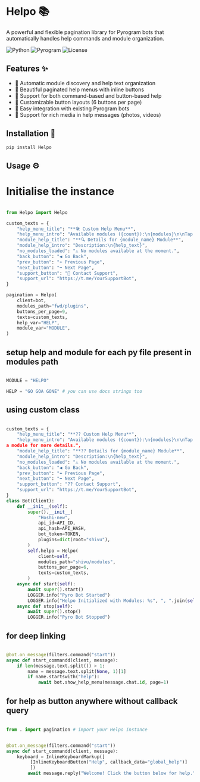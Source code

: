 # Helpo 📚

A powerful and flexible pagination library for Pyrogram bots that automatically handles help commands and module organization.

![Python](https://img.shields.io/badge/Python-3.7%2B-blue)
![Pyrogram](https://img.shields.io/badge/Pyrogram-2.0%2B-green)
![License](https://img.shields.io/badge/License-MIT-yellow)

## Features ✨

- 🔄 Automatic module discovery and help text organization
- 📱 Beautiful paginated help menus with inline buttons
- 🎯 Support for both command-based and button-based help
- 🎨 Customizable button layouts (6 buttons per page)
- 🔌 Easy integration with existing Pyrogram bots
- 📝 Support for rich media in help messages (photos, videos)

## Installation 🚀

```bash
pip install Helpo
```

## Usage ⚙️

# Initialise the instance 

```python

from Helpo import Helpo

custom_texts = {
    "help_menu_title": "**🛠 Custom Help Menu**",
    "help_menu_intro": "Available modules ({count}):\n{modules}\n\nTap on a module to explore.",
    "module_help_title": "**🔍 Details for {module_name} Module**",
    "module_help_intro": "Description:\n{help_text}",
    "no_modules_loaded": "⚠️ No modules available at the moment.",
    "back_button": "◀️ Go Back",
    "prev_button": "⬅️ Previous Page",
    "next_button": "➡️ Next Page",
    "support_button": "💬 Contact Support",
    "support_url": "https://t.me/YourSupportBot",
}

pagination = Helpo(
    client=bot,
    modules_path="fwd/plugins",
    buttons_per_page=9,
    texts=custom_texts,
    help_var="HELP",
    module_var="MODULE",
)
```

##  setup help and module for each py file present in modules path

```python

MODULE = "HELPO"

HELP = "GO GOA GONE" # you can use docs strings too

```

## using custom class 

```python

custom_texts = {
    "help_menu_title": "**?? Custom Help Menu**",
    "help_menu_intro": "Available modules ({count}):\n{modules}\n\nTap on
a module for more details.",
    "module_help_title": "**?? Details for {module_name} Module**",
    "module_help_intro": "Description:\n{help_text}",
    "no_modules_loaded": "⚠️ No modules available at the moment.",
    "back_button": "◀️ Go Back",
    "prev_button": "⬅️ Previous Page",
    "next_button": "➡️ Next Page",
    "support_button": "?? Contact Support",
    "support_url": "https://t.me/YourSupportBot",
}
class Bot(Client):
    def __init__(self):
        super().__init__(
            "Hoshi-new",
            api_id=API_ID,
            api_hash=API_HASH,
            bot_token=TOKEN,
            plugins=dict(root="shivu"),
        )
        self.helpo = Helpo(
            client=self,
            modules_path="shivu/modules",
            buttons_per_page=6,
            texts=custom_texts,
        )
    async def start(self):
        await super().start()
        LOGGER.info("Pyro Bot Started")
        LOGGER.info("Helpo Initialized with Modules: %s", ", ".join(self.helpo.modules.keys()))
    async def stop(self):
        await super().stop()
        LOGGER.info("Pyro Bot Stopped")
```

## for deep linking 

```python

@bot.on_message(filters.command("start"))
async def start_commandd(client, message):
    if len(message.text.split()) > 1:
        name = message.text.split(None, 1)[1]
        if name.startswith("help"):
            await bot.show_help_menu(message.chat.id, page=1)
```

## for help as button anywhere without callback query 

```python
 
from . import pagination # import your Helpo Instance 


@bot.on_message(filters.command("start"))
async def start_commandd(client, message):
    keyboard = InlineKeyboardMarkup([
         [InlineKeyboardButton("Help", callback_data="global_help")]
         ])
        await message.reply("Welcome! Click the button below for help.", reply_markup=keyboard)
```

